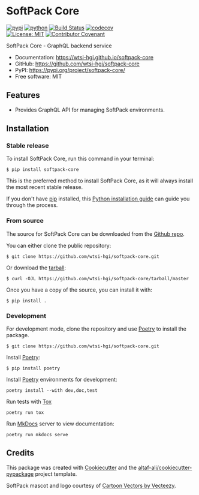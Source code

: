 # SoftPack Core


[![pypi](https://img.shields.io/pypi/v/softpack-core.svg)](https://pypi.org/project/softpack-core/)
[![python](https://img.shields.io/pypi/pyversions/softpack-core.svg)](https://pypi.org/project/softpack-core/)
[![Build Status](https://github.com/wtsi-hgi/softpack-core/actions/workflows/dev.yml/badge.svg)](https://github.com/wtsi-hgi/softpack-core/actions/workflows/dev.yml)
[![codecov](https://codecov.io/gh/wtsi-hgi/softpack-core/branch/main/graphs/badge.svg)](https://codecov.io/github/wtsi-hgi/softpack-core)
<br/>
[![License: MIT](https://img.shields.io/badge/License-MIT-yellow.svg)](https://opensource.org/licenses/MIT)
[![Contributor Covenant](https://img.shields.io/badge/Contributor%20Covenant-2.1-4baaaa.svg)](https://www.contributor-covenant.org/version/2/1/code_of_conduct)



SoftPack Core - GraphQL backend service


* Documentation: <https://wtsi-hgi.github.io/softpack-core>
* GitHub: <https://github.com/wtsi-hgi/softpack-core>
* PyPI: <https://pypi.org/project/softpack-core/>
* Free software: MIT


## Features

* Provides GraphQL API for managing SoftPack environments.

## Installation

### Stable release

To install SoftPack Core, run this command in your
terminal:

``` console
$ pip install softpack-core
```

This is the preferred method to install SoftPack Core, as it will always install the most recent stable release.

If you don't have [pip][] installed, this [Python installation guide][]
can guide you through the process.

### From source

The source for SoftPack Core can be downloaded from
the [Github repo][].

You can either clone the public repository:

``` console
$ git clone https://github.com/wtsi-hgi/softpack-core.git
```

Or download the [tarball][]:

``` console
$ curl -OJL https://github.com/wtsi-hgi/softpack-core/tarball/master
```

Once you have a copy of the source, you can install it with:

``` console
$ pip install .
```

### Development

For development mode, clone the repository and use [Poetry][] to install the
package.

``` console
$ git clone https://github.com/wtsi-hgi/softpack-core.git
```

Install [Poetry][]:

``` console
$ pip install poetry
```

Install [Poetry][] environments for development:

``` console
poetry install --with dev,doc,test
```

Run tests with [Tox][]

``` console
poetry run tox
```

Run [MkDocs] server to view documentation:

``` console
poetry run mkdocs serve
```


[pip]: https://pip.pypa.io
[Python installation guide]: http://docs.python-guide.org/en/latest/starting/installation/
[Github repo]: https://github.com/wtsi-hgi/softpack-core
[tarball]: https://github.com/wtsi-hgi/softpack-core/tarball/master
[Poetry]: https://python-poetry.org
[Tox]: https://tox.wiki
[MkDocs]: https://www.mkdocs.org

## Credits

This package was created with [Cookiecutter](https://github.com/audreyr/cookiecutter) and the [altaf-ali/cookiecutter-pypackage](https://altaf-ali.github.io/cookiecutter-pypackage) project template.

SoftPack mascot and logo courtesy of <a href="https://www.vecteezy.com/free-vector/cartoon">Cartoon Vectors by Vecteezy</a>.
